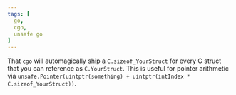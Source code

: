 ```yaml
---
tags: [
  go,
  cgo,
  unsafe go
]
---
```

That `cgo` will automagically ship a `C.sizeof_YourStruct` for every C struct that you can reference as `C.YourStruct`.
This is useful for pointer arithmetic via `unsafe.Pointer(uintptr(something) + uintptr(intIndex * C.sizeof_YourStruct))`.
